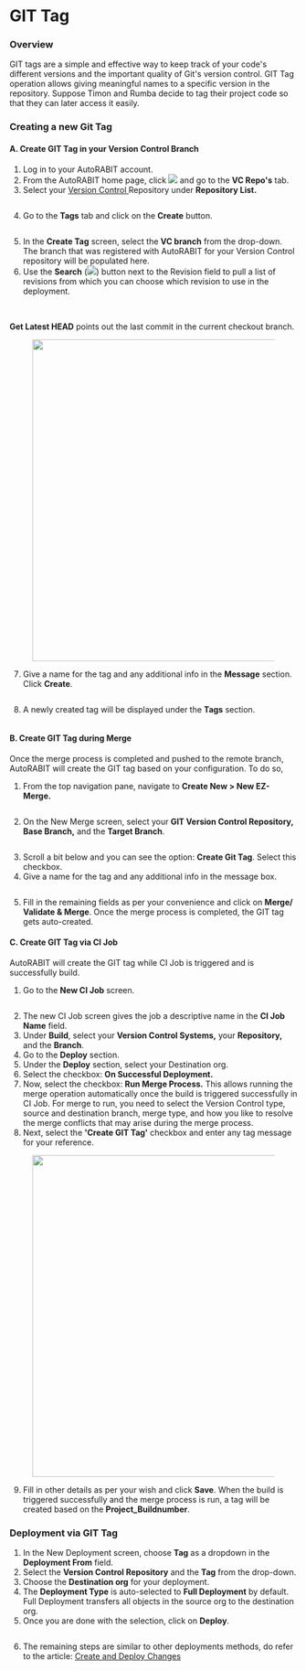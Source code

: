 # GIT Tag

### Overview <a href="#overview" id="overview"></a>

GIT tags are a simple and effective way to keep track of your code's different versions and the important quality of Git's version control. GIT Tag operation allows giving meaningful names to a specific version in the repository. Suppose Timon and Rumba decide to tag their project code so that they can later access it easily.

### Creating a new Git Tag <a href="#creating-a-new-git-tag" id="creating-a-new-git-tag"></a>

#### A. Create GIT Tag in your Version Control Branch <a href="#a-create-git-tag-in-your-version-control-branch" id="a-create-git-tag-in-your-version-control-branch"></a>

1. Log in to your AutoRABIT account.
2. From the AutoRABIT home page, click ![](<../../../../../../.gitbook/assets/image (662).png>) and go to the **VC Repo's** tab.
3. Select your [Version Control ](https://www.autorabit.com/blog/8-benefits-of-version-control-in-salesforce-development/)Repository under **Repository List.**

<figure><img src="../../../../../../.gitbook/assets/image (663).png" alt=""><figcaption></figcaption></figure>

4. Go to the **Tags** tab and click on the **Create** button.

<figure><img src="../../../../../../.gitbook/assets/image (664).png" alt=""><figcaption></figcaption></figure>

5. In the **Create Tag** screen, select the **VC branch** from the drop-down. The branch that was registered with AutoRABIT for your Version Control repository will be populated here.
6. Use the **Search** (![](<../../../../../../.gitbook/assets/image (665).png>)) button next to the Revision field to pull a list of revisions from which you can choose which revision to use in the deployment.

<figure><img src="../../../../../../.gitbook/assets/image (666).png" alt=""><figcaption></figcaption></figure>

\
**Get Latest HEAD** points out the last commit in the current checkout branch.

<figure><img src="../../../../../../.gitbook/assets/image (667).png" alt="" width="563"><figcaption></figcaption></figure>

7. Give a name for the tag and any additional info in the **Message** section. Click **Create**.

<figure><img src="../../../../../../.gitbook/assets/image (668).png" alt=""><figcaption></figcaption></figure>

8. A newly created tag will be displayed under the **Tags** section.

<figure><img src="../../../../../../.gitbook/assets/image (669).png" alt=""><figcaption></figcaption></figure>

#### B. Create GIT Tag during Merge <a href="#b-create-git-tag-during-merge" id="b-create-git-tag-during-merge"></a>

Once the merge process is completed and pushed to the remote branch, AutoRABIT will create the GIT tag based on your configuration. To do so,

1. From the top navigation pane, navigate to **Create New > New EZ-Merge.**

<figure><img src="../../../../../../.gitbook/assets/image (670).png" alt=""><figcaption></figcaption></figure>

2. On the New Merge screen, select your **GIT Version Control Repository, Base Branch,** and the **Target Branch**.

<figure><img src="../../../../../../.gitbook/assets/image (671).png" alt=""><figcaption></figcaption></figure>

3. Scroll a bit below and you can see the option: **Create Git Tag**. Select this checkbox.&#x20;
4. Give a name for the tag and any additional info in the message box.

<figure><img src="../../../../../../.gitbook/assets/image (672).png" alt=""><figcaption></figcaption></figure>

5. Fill in the remaining fields as per your convenience and click on **Merge/ Validate & Merge**. Once the merge process is completed, the GIT tag gets auto-created.

#### C. Create GIT Tag via CI Job <a href="#c-create-git-tag-via-ci-job" id="c-create-git-tag-via-ci-job"></a>

AutoRABIT will create the GIT tag while CI Job is triggered and is successfully build.

1. Go to the **New CI Job** screen.

<figure><img src="../../../../../../.gitbook/assets/image (673).png" alt=""><figcaption></figcaption></figure>

2. The new CI Job screen gives the job a descriptive name in the **CI Job Name** field.
3. Under **Build**, select your **Version Control Systems,** your **Repository,** and the **Branch**.
4. Go to the **Deploy** section.
5. Under the **Deploy** section, select your Destination org.
6. Select the checkbox: **On Successful Deployment.**
7. Now, select the checkbox: **Run Merge Process.** This allows running the merge operation automatically once the build is triggered successfully in CI Job. For merge to run, you need to select the Version Control type, source and destination branch, merge type, and how you like to resolve the merge conflicts that may arise during the merge process.
8. Next, select the **'Create GIT Tag'** checkbox and enter any tag message for your reference.

<figure><img src="../../../../../../.gitbook/assets/image (674).png" alt="" width="563"><figcaption></figcaption></figure>

9. Fill in other details as per your wish and click **Save**. When the build is triggered successfully and the merge process is run, a tag will be created based on the **Project\_Buildnumber**.

### Deployment via GIT Tag <a href="#deployment-via-git-tag" id="deployment-via-git-tag"></a>

1. In the New Deployment screen, choose **Tag** as a dropdown in the **Deployment From** field.
2. Select the **Version Control Repository** and the **Tag** from the drop-down.
3. Choose the **Destination org** for your deployment.
4. The **Deployment Type** is auto-selected to **Full Deployment** by default. Full Deployment transfers all objects in the source org to the destination org.
5. Once you are done with the selection, click on **Deploy**.

<figure><img src="../../../../../../.gitbook/assets/image (675).png" alt=""><figcaption></figcaption></figure>

6. The remaining steps are similar to other deployments methods, do refer to the article: [Create and Deploy Changes](../../../../../arm/arm-features/deployment/create-and-deploy-changes-in-autorabit.md)
